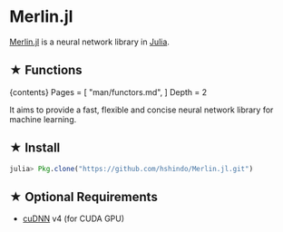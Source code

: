 # Merlin.jl

[Merlin.jl](https://github.com/hshindo/Merlin.jl) is a neural network library in [Julia](http://julialang.org/).

## ★ Functions
  {contents}
  Pages = [
    "man/functors.md",
  ]
  Depth = 2

It aims to provide a fast, flexible and concise neural network library for machine learning.

## ★ Install
```julia
julia> Pkg.clone("https://github.com/hshindo/Merlin.jl.git")
```

## ★ Optional Requirements
* [cuDNN](https://developer.nvidia.com/cudnn) v4 (for CUDA GPU)
